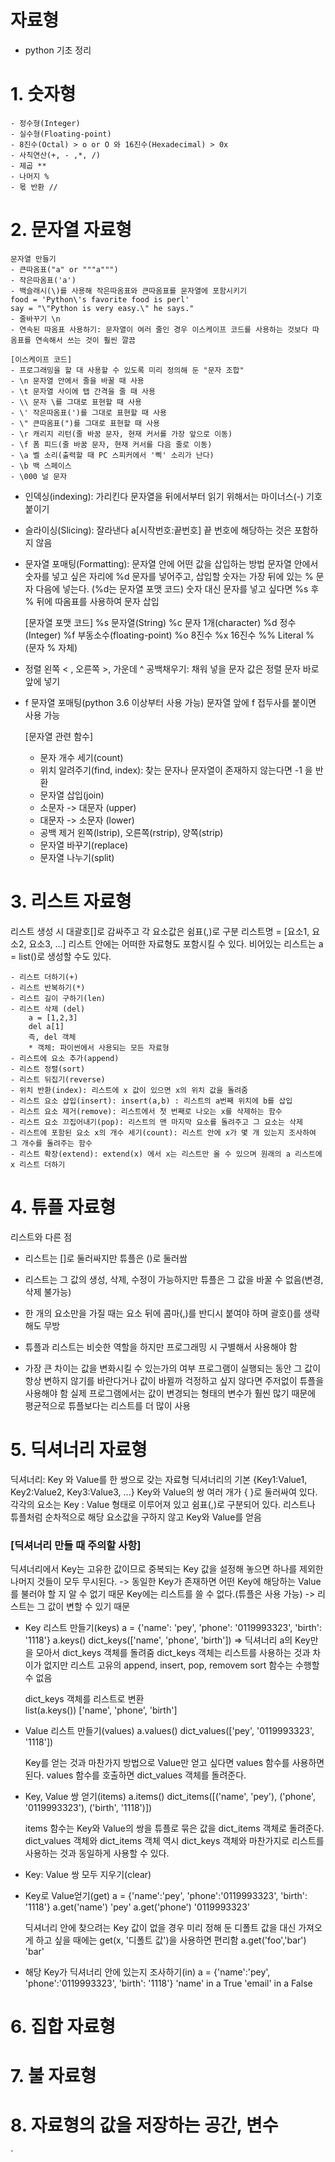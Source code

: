 자료형
===================
* python 기초 정리

# 1. 숫자형
    - 정수형(Integer)
    - 실수형(Floating-point)
    - 8진수(Octal) > o or O 와 16진수(Hexadecimal) > 0x
    - 사칙연산(+, - ,*, /)
    - 제곱 **
    - 나머지 %
    - 몫 반환 //
    
# 2. 문자열 자료형
    문자열 만들기
    - 큰따옴표("a" or """a""")
    - 작은따옴표('a')
    - 백슬래시(\)를 사용해 작은따옴표와 큰따옴표를 문자열에 포함시키기
    food = 'Python\'s favorite food is perl'
    say = "\"Python is very easy.\" he says."
    - 줄바꾸기 \n
    - 연속된 따옴표 사용하기: 문자열이 여러 줄인 경우 이스케이프 코드를 사용하는 것보다 따옴표를 연속해서 쓰는 것이 훨씬 깔끔

    [이스케이프 코드]
    - 프로그래밍을 할 대 사용할 수 있도록 미리 정의해 둔 "문자 조합"
    - \n 문자열 안에서 줄을 바꿀 때 사용	
    - \t 문자열 사이에 탭 간격을 줄 때 사용
    - \\ 문자 \를 그대로 표현할 때 사용
    - \' 작은따옴표(')를 그대로 표현할 때 사용
    - \" 큰따옴표(")를 그대로 표현할 때 사용
    - \r 캐리지 리턴(줄 바꿈 문자, 현재 커서를 가장 앞으로 이동)
    - \f 폼 피드(줄 바꿈 문자, 현재 커서를 다음 줄로 이동)
    - \a 벨 소리(출력할 때 PC 스피커에서 '삑' 소리가 난다)
    - \b 백 스페이스
    - \000 널 문자

- 인덱싱(indexing): 가리킨다
    문자열을 뒤에서부터 읽기 위해서는 마이너스(-) 기호 붙이기
- 슬라이싱(Slicing): 잘라낸다
    a[시작번호:끝번호] 끝 번호에 해당하는 것은 포함하지 않음
- 문자열 포매팅(Formatting): 문자열 안에 어떤 값을 삽입하는 방법
    문자열 안에서 숫자를 넣고 싶은 자리에 %d 문자를 넣어주고, 삽입할 숫자는 가장 뒤에 있는 % 문자 다음에 넣는다. (%d는 문자열 포맷 코드)
    숫자 대신 문자를 넣고 싶다면 %s 후 % 뒤에 따옴표를 사용하여 문자 삽입 

    [문자열 포맷 코드]
    %s	문자열(String)
    %c	문자 1개(character)
    %d	정수(Integer)
    %f	부동소수(floating-point)
    %o	8진수
    %x	16진수
    %%	Literal % (문자 % 자체)
          
            
- 정렬
왼쪽 < , 오른쪽 >, 가운데 ^ 
공백채우기: 채워 넣을 문자 값은 정렬 문자 바로 앞에 넣기
- f 문자열 포매팅(python 3.6 이상부터 사용 가능) 문자열 앞에 f 접두사를 붙이면 사용 가능

    [문자열 관련 함수]
    - 문자 개수 세기(count)
    - 위치 알려주기(find, index): 찾는 문자나 문자열이 존재하지 않는다면 -1 을 반환
    - 문자열 삽입(join)
    - 소문자 -> 대문자 (upper)
    - 대문자 -> 소문자 (lower)
    - 공백 제거
        왼쪽(lstrip), 오른쪽(rstrip), 양쪽(strip)
    - 문자열 바꾸기(replace)
    - 문자열 나누기(split)

    
# 3. 리스트 자료형
리스트 생성 시 대괄호[]로 감싸주고 각 요소값은 쉼표(,)로 구분
리스트명 = [요소1, 요소2, 요소3, ...]
리스트 안에는 어떠한 자료형도 포함시킬 수 있다.
비어있는 리스트는 a = list()로 생성할 수도 있다. 

    - 리스트 더하기(+)
    - 리스트 반복하기(*)
    - 리스트 길이 구하기(len) 
    - 리스트 삭제 (del)
        a = [1,2,3]
        del a[1]
        즉, del 객체
        * 객체: 파이썬에서 사용되는 모든 자료형
    - 리스트에 요소 추가(append)
    - 리스트 정렬(sort)
    - 리스트 뒤집기(reverse)
    - 위치 반환(index): 리스트에 x 값이 있으면 x의 위치 값을 돌려줌
    - 리스트 요소 삽입(insert): insert(a,b) : 리스트의 a번째 위치에 b를 삽입
    - 리스트 요소 제거(remove): 리스트에서 첫 번째로 나오는 x를 삭제하는 함수
    - 리스트 요소 끄집어내기(pop): 리스트의 맨 마지막 요소를 돌려주고 그 요소는 삭제
    - 리스트에 포함된 요소 x의 개수 세기(count): 리스트 안에 x가 몇 개 있는지 조사하여 그 개수를 돌려주는 함수
    - 리스트 확장(extend): extend(x) 에서 x는 리스트만 올 수 있으며 원래의 a 리스트에 x 리스트 더하기 

# 4. 튜플 자료형
리스트와 다른 점
- 리스트는 []로 둘러싸지만 튜플은 ()로 둘러쌈
- 리스트는 그 값의 생성, 삭제, 수정이 가능하지만 튜플은 그 값을 바꿀 수 없음(변경, 삭제 불가능)

- 한 개의 요소만을 가질 때는 요소 뒤에 콤마(,)를 반디시 붙여야 하며 괄호()를 생략해도 무방
- 튜플과 리스트는 비슷한 역할을 하지만 프로그래밍 시 구별해서 사용해야 함
- 가장 큰 차이는 값을 변화시킬 수 있는가의 여부
    프로그램이 실행되는 동안 그 값이 항상 변하지 않기를 바란다거나 값이 바뀔까 걱정하고 싶지 않다면 주저없이 튜플을 사용해야 함
    실제 프로그램에서는 값이 변경되는 형태의 변수가 훨씬 많기 때문에 평균적으로 튜플보다는 리스트를 더 많이 사용

# 5. 딕셔너리 자료형
딕셔너리: Key 와 Value를 한 쌍으로 갖는 자료형
딕셔너리의 기본 
{Key1:Value1, Key2:Value2, Key3:Value3, ...}
Key와 Value의 쌍 여러 개가 { }로 둘러싸여 있다. 각각의 요소는 Key : Value 형태로 이루어져 있고 쉼표(,)로 구분되어 있다.
리스트나 튜플처럼 순차적으로 해당 요소값을 구하지 않고 Key와 Value를 얻음

### [딕셔너리 만들 때 주의할 사항]
딕셔너리에서 Key는 고유한 값이므로 중복되는 Key 값을 설정해 놓으면 하나를 제외한 나머지 것들이 모두 무시된다. 
-> 동일한 Key가 존재하면 어떤 Key에 해당하는 Value를 불러야 할 지 알 수 없기 때문
Key에는 리스트를 쓸 수 없다.(튜플은 사용 가능)
-> 리스트는 그 값이 변할 수 있기 때문

- Key 리스트 만들기(keys)
    a = {'name': 'pey', 'phone': '0119993323', 'birth': '1118'}
    a.keys()
    dict_keys(['name', 'phone', 'birth'])
    => 딕셔너리 a의 Key만을 모아서 dict_keys 객체를 돌려줌
    dict_keys 객체는 리스트를 사용하는 것과 차이가 없지만 리스트 고유의 append, insert, pop, removem sort 함수는 수행할 수 없음

    dict_keys 객체를 리스트로 변환  
        list(a.keys())
        ['name', 'phone', 'birth']

- Value 리스트 만들기(values)
    a.values()
    dict_values(['pey', '0119993323', '1118'])

    Key를 얻는 것과 마찬가지 방법으로 Value만 얻고 싶다면 values 함수를 사용하면 된다. 
    values 함수를 호출하면 dict_values 객체를 돌려준다.

- Key, Value 쌍 얻기(items)
    a.items()
    dict_items([('name', 'pey'), ('phone', '0119993323'), ('birth', '1118')])

    items 함수는 Key와 Value의 쌍을 튜플로 묶은 값을 dict_items 객체로 돌려준다. 
    dict_values 객체와 dict_items 객체 역시 dict_keys 객체와 마찬가지로 리스트를 사용하는 것과 동일하게 사용할 수 있다.

- Key: Value 쌍 모두 지우기(clear)
- Key로 Value얻기(get)
    a = {'name':'pey', 'phone':'0119993323', 'birth': '1118'}
    a.get('name')
    'pey'
    a.get('phone')
    '0119993323'

    딕셔너리 안에 찾으려는 Key 값이 없을 경우 미리 정해 둔 디폴트 값을 대신 가져오게 하고 싶을 때에는 get(x, '디폴트 값')을 사용하면 편리함
    a.get('foo','bar')
    'bar'

- 해당 Key가 딕셔너리 안에 있는지 조사하기(in)
    a = {'name':'pey', 'phone':'0119993323', 'birth': '1118'}
    'name' in a
        True
    'email' in a
        False


# 6. 집합 자료형
# 7. 불 자료형
# 8. 자료형의 값을 저장하는 공간, 변수
`